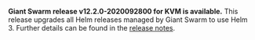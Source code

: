 **Giant Swarm release v12.2.0-2020092800 for KVM is available.** This release upgrades all Helm releases managed by Giant Swarm to use Helm 3. Further details can be found in the [release notes](https://github.com/giantswarm/releases/tree/master/KVM/v12.2.0-2020092800).